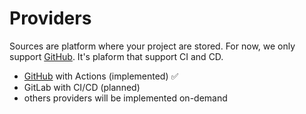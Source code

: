 # Providers

Sources are platform where your project are stored. For
now, we only support [GitHub](https://github.com/). It's plaform that support
CI and CD.

- [GitHub](https://github.com/) with Actions (implemented) ✅
- GitLab with CI/CD (planned)
- others providers will be implemented on-demand

